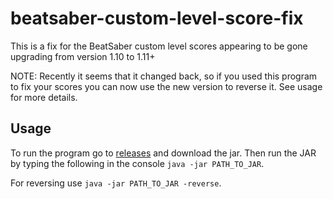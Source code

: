 # beatsaber-custom-level-score-fix
This is a fix for the BeatSaber custom level scores appearing to be gone upgrading from version 1.10 to 1.11+

NOTE: Recently it seems that it changed back, so if you used this program to fix your scores you can now use the new version to reverse it. See usage for more details.

## Usage
To run the program go to [releases](https://github.com/HuJohner/beatsaber-custom-level-score-fix/releases) and download the jar. Then run the JAR by typing the following in the console
``java -jar PATH_TO_JAR``.

For reversing use ``java -jar PATH_TO_JAR -reverse``.